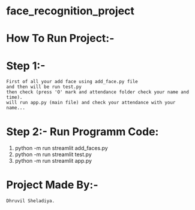 # face_recognition_project

# How To Run Project:-
# Step 1:-
    First of all your add face using add_face.py file
    and then will be run test.py 
    then check (press 'O' mark and attendance folder check your name and time).
    will run app.py (main file) and check your attendance with your name... 

# Step 2:- Run Programm Code:
1. python -m run streamlit add_faces.py
2. python -m run streamlit test.py
3. python -m run streamlit app.py  

# Project Made By:- 
    Dhruvil Sheladiya.